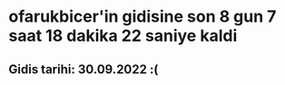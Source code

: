 # ofarukbicer'in gidisine son 8 gun 7 saat 18 dakika 22 saniye kaldi

## Gidis tarihi: 30.09.2022 :(